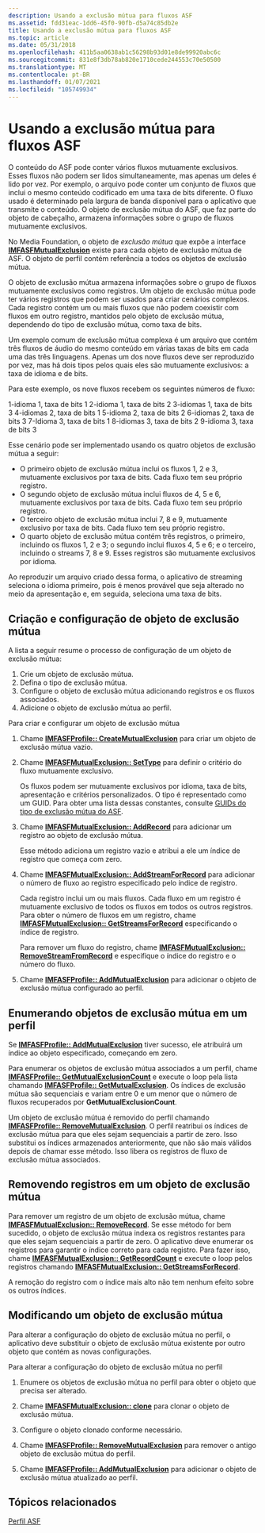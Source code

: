 ```yaml
---
description: Usando a exclusão mútua para fluxos ASF
ms.assetid: fdd31eac-1dd6-45f0-90fb-d5a74c85db2e
title: Usando a exclusão mútua para fluxos ASF
ms.topic: article
ms.date: 05/31/2018
ms.openlocfilehash: 411b5aa0638ab1c56298b93d01e8de99920abc6c
ms.sourcegitcommit: 831e8f3db78ab820e1710cede244553c70e50500
ms.translationtype: MT
ms.contentlocale: pt-BR
ms.lasthandoff: 01/07/2021
ms.locfileid: "105749934"
---
```

# <a name="using-mutual-exclusion-for-asf-streams"></a>Usando a exclusão mútua para fluxos ASF

O conteúdo do ASF pode conter vários fluxos mutuamente exclusivos. Esses fluxos não podem ser lidos simultaneamente, mas apenas um deles é lido por vez. Por exemplo, o arquivo pode conter um conjunto de fluxos que inclui o mesmo conteúdo codificado em uma taxa de bits diferente. O fluxo usado é determinado pela largura de banda disponível para o aplicativo que transmite o conteúdo. O objeto de exclusão mútua do ASF, que faz parte do objeto de cabeçalho, armazena informações sobre o grupo de fluxos mutuamente exclusivos.

No Media Foundation, o objeto de *exclusão mútua* que expõe a interface [**IMFASFMutualExclusion**](/windows/desktop/api/wmcontainer/nn-wmcontainer-imfasfmutualexclusion) existe para cada objeto de exclusão mútua de ASF. O objeto de perfil contém referência a todos os objetos de exclusão mútua.

O objeto de exclusão mútua armazena informações sobre o grupo de fluxos mutuamente exclusivos como registros. Um objeto de exclusão mútua pode ter vários registros que podem ser usados para criar cenários complexos. Cada registro contém um ou mais fluxos que não podem coexistir com fluxos em outro registro, mantidos pelo objeto de exclusão mútua, dependendo do tipo de exclusão mútua, como taxa de bits.

Um exemplo comum de exclusão mútua complexa é um arquivo que contém três fluxos de áudio do mesmo conteúdo em várias taxas de bits em cada uma das três linguagens. Apenas um dos nove fluxos deve ser reproduzido por vez, mas há dois tipos pelos quais eles são mutuamente exclusivos: a taxa de idioma e de bits.

Para este exemplo, os nove fluxos recebem os seguintes números de fluxo:

<dl> 1-idioma 1, taxa de bits 1  
2-idioma 1, taxa de bits 2  
3-idiomas 1, taxa de bits 3  
4-idiomas 2, taxa de bits 1  
5-idioma 2, taxa de bits 2  
6-idiomas 2, taxa de bits 3  
7-Idioma 3, taxa de bits 1  
8-idiomas 3, taxa de bits 2  
9-idioma 3, taxa de bits 3  
</dl>

Esse cenário pode ser implementado usando os quatro objetos de exclusão mútua a seguir:

-   O primeiro objeto de exclusão mútua inclui os fluxos 1, 2 e 3, mutuamente exclusivos por taxa de bits. Cada fluxo tem seu próprio registro.
-   O segundo objeto de exclusão mútua inclui fluxos de 4, 5 e 6, mutuamente exclusivos por taxa de bits. Cada fluxo tem seu próprio registro.
-   O terceiro objeto de exclusão mútua inclui 7, 8 e 9, mutuamente exclusivo por taxa de bits. Cada fluxo tem seu próprio registro.
-   O quarto objeto de exclusão mútua contém três registros, o primeiro, incluindo os fluxos 1, 2 e 3; o segundo inclui fluxos 4, 5 e 6; e o terceiro, incluindo o streams 7, 8 e 9. Esses registros são mutuamente exclusivos por idioma.

Ao reproduzir um arquivo criado dessa forma, o aplicativo de streaming seleciona o idioma primeiro, pois é menos provável que seja alterado no meio da apresentação e, em seguida, seleciona uma taxa de bits.

## <a name="mutual-exclusion-object-creation-and-configuration"></a>Criação e configuração de objeto de exclusão mútua

A lista a seguir resume o processo de configuração de um objeto de exclusão mútua:

1.  Crie um objeto de exclusão mútua.
2.  Defina o tipo de exclusão mútua.
3.  Configure o objeto de exclusão mútua adicionando registros e os fluxos associados.
4.  Adicione o objeto de exclusão mútua ao perfil.

Para criar e configurar um objeto de exclusão mútua

1.  Chame [**IMFASFProfile:: CreateMutualExclusion**](/windows/desktop/api/wmcontainer/nf-wmcontainer-imfasfprofile-createmutualexclusion) para criar um objeto de exclusão mútua vazio.
2.  Chame [**IMFASFMutualExclusion:: SetType**](/windows/desktop/api/wmcontainer/nf-wmcontainer-imfasfmutualexclusion-settype) para definir o critério do fluxo mutuamente exclusivo.

    Os fluxos podem ser mutuamente exclusivos por idioma, taxa de bits, apresentação e critérios personalizados. O tipo é representado como um GUID. Para obter uma lista dessas constantes, consulte [GUIDs do tipo de exclusão mútua do ASF](asf-mutual-exclusion-type-guids.md).

3.  Chame [**IMFASFMutualExclusion:: AddRecord**](/windows/desktop/api/wmcontainer/nf-wmcontainer-imfasfmutualexclusion-addrecord) para adicionar um registro ao objeto de exclusão mútua.

    Esse método adiciona um registro vazio e atribui a ele um índice de registro que começa com zero.

4.  Chame [**IMFASFMutualExclusion:: AddStreamForRecord**](/windows/desktop/api/wmcontainer/nf-wmcontainer-imfasfmutualexclusion-addstreamforrecord) para adicionar o número de fluxo ao registro especificado pelo índice de registro.

    Cada registro inclui um ou mais fluxos. Cada fluxo em um registro é mutuamente exclusivo de todos os fluxos em todos os outros registros. Para obter o número de fluxos em um registro, chame [**IMFASFMutualExclusion:: GetStreamsForRecord**](/windows/desktop/api/wmcontainer/nf-wmcontainer-imfasfmutualexclusion-getstreamsforrecord) especificando o índice de registro.

    Para remover um fluxo do registro, chame [**IMFASFMutualExclusion:: RemoveStreamFromRecord**](/windows/desktop/api/wmcontainer/nf-wmcontainer-imfasfmutualexclusion-removestreamfromrecord) e especifique o índice do registro e o número do fluxo.

5.  Chame [**IMFASFProfile:: AddMutualExclusion**](/windows/desktop/api/wmcontainer/nf-wmcontainer-imfasfprofile-addmutualexclusion) para adicionar o objeto de exclusão mútua configurado ao perfil.

## <a name="enumerating-mutual-exclusion-objects-in-a-profile"></a>Enumerando objetos de exclusão mútua em um perfil

Se [**IMFASFProfile:: AddMutualExclusion**](/windows/desktop/api/wmcontainer/nf-wmcontainer-imfasfprofile-addmutualexclusion) tiver sucesso, ele atribuirá um índice ao objeto especificado, começando em zero.

Para enumerar os objetos de exclusão mútua associados a um perfil, chame [**IMFASFProfile:: GetMutualExclusionCount**](/windows/desktop/api/wmcontainer/nf-wmcontainer-imfasfprofile-getmutualexclusioncount) e execute o loop pela lista chamando [**IMFASFProfile:: GetMutualExclusion**](/windows/desktop/api/wmcontainer/nf-wmcontainer-imfasfprofile-getmutualexclusion). Os índices de exclusão mútua são sequenciais e variam entre 0 e um menor que o número de fluxos recuperados por **GetMutualExclusionCount**.

Um objeto de exclusão mútua é removido do perfil chamando [**IMFASFProfile:: RemoveMutualExclusion**](/windows/desktop/api/wmcontainer/nf-wmcontainer-imfasfprofile-removemutualexclusion). O perfil reatribui os índices de exclusão mútua para que eles sejam sequenciais a partir de zero. Isso substitui os índices armazenados anteriormente, que não são mais válidos depois de chamar esse método. Isso libera os registros de fluxo de exclusão mútua associados.

## <a name="removing-records-in-a-mutual-exclusion-object"></a>Removendo registros em um objeto de exclusão mútua

Para remover um registro de um objeto de exclusão mútua, chame [**IMFASFMutualExclusion:: RemoveRecord**](/windows/desktop/api/wmcontainer/nf-wmcontainer-imfasfmutualexclusion-removerecord). Se esse método for bem sucedido, o objeto de exclusão mútua indexa os registros restantes para que eles sejam sequenciais a partir de zero. O aplicativo deve enumerar os registros para garantir o índice correto para cada registro. Para fazer isso, chame [**IMFASFMutualExclusion:: GetRecordCount**](/windows/desktop/api/wmcontainer/nf-wmcontainer-imfasfmutualexclusion-getrecordcount) e execute o loop pelos registros chamando [**IMFASFMutualExclusion:: GetStreamsForRecord**](/windows/desktop/api/wmcontainer/nf-wmcontainer-imfasfmutualexclusion-getstreamsforrecord).

A remoção do registro com o índice mais alto não tem nenhum efeito sobre os outros índices.

## <a name="modifying-a-mutual-exclusion-object"></a>Modificando um objeto de exclusão mútua

Para alterar a configuração do objeto de exclusão mútua no perfil, o aplicativo deve substituir o objeto de exclusão mútua existente por outro objeto que contém as novas configurações.

Para alterar a configuração do objeto de exclusão mútua no perfil

1.  Enumere os objetos de exclusão mútua no perfil para obter o objeto que precisa ser alterado.
2.  Chame [**IMFASFMutualExclusion:: clone**](/windows/desktop/api/wmcontainer/nf-wmcontainer-imfasfmutualexclusion-clone) para clonar o objeto de exclusão mútua.

3.  Configure o objeto clonado conforme necessário.
4.  Chame [**IMFASFProfile:: RemoveMutualExclusion**](/windows/desktop/api/wmcontainer/nf-wmcontainer-imfasfprofile-removemutualexclusion) para remover o antigo objeto de exclusão mútua do perfil.

5.  Chame [**IMFASFProfile:: AddMutualExclusion**](/windows/desktop/api/wmcontainer/nf-wmcontainer-imfasfprofile-addmutualexclusion) para adicionar o objeto de exclusão mútua atualizado ao perfil.

## <a name="related-topics"></a>Tópicos relacionados

<dl> <dt>

[Perfil ASF](asf-profile.md)
</dt> </dl>

 

 



